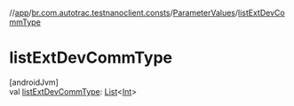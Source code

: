 //[app](../../../index.md)/[br.com.autotrac.testnanoclient.consts](../index.md)/[ParameterValues](index.md)/[listExtDevCommType](list-ext-dev-comm-type.md)

# listExtDevCommType

[androidJvm]\
val [listExtDevCommType](list-ext-dev-comm-type.md): [List](https://kotlinlang.org/api/latest/jvm/stdlib/kotlin.collections/-list/index.html)&lt;[Int](https://kotlinlang.org/api/latest/jvm/stdlib/kotlin/-int/index.html)&gt;

